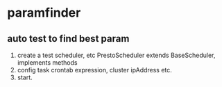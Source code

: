 # paramfinder


auto test to find best param
---

1. create a test scheduler, etc PrestoScheduler extends BaseScheduler, implements methods
2. config task crontab expression, cluster ipAddress etc.
3. start.